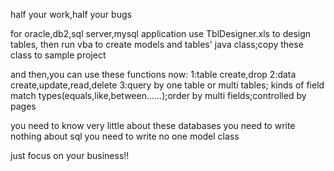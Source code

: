 half your work,half your bugs

for oracle,db2,sql server,mysql application
use TblDesigner.xls to design tables, then run vba to
create models and tables' java class;copy these class to sample project

and then,you can use these functions now:
1:table create,drop
2:data create,update,read,delete
3:query by one table or multi tables; kinds of field match types(equals,like,between......);order by multi fields;controlled by pages

you need to know very little about these databases
you need to write nothing about sql
you need to write no one model class

just focus on your business!!